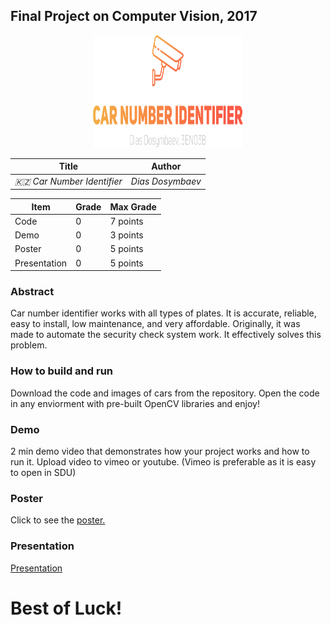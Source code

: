 ## Final Project on Computer Vision, 2017

<p align="center"><img src="img/projectlogo.png" width="240" height="180" /></p>


| Title                          | Author         |
| ------------------------------ | -------------- |
| _🇰🇿 Car Number Identifier_ | _Dias Dosymbaev_ |



| Item          | Grade | Max Grade  |
| ------------- | ----- | ---------- |
| Code          | 0     | 7 points   |
| Demo          | 0     | 3 points   |
| Poster        | 0     | 5 points   |
| Presentation  | 0     | 5 points   |

### Abstract
Car number identifier works with all types of plates. It is accurate, reliable, easy to install, low maintenance, and very affordable. Originally, it was made to automate the security check system work. It effectively solves this problem.

### How to build and run
Download the code and images of cars from the repository. Open the code in any enviorment with pre-built OpenCV libraries and enjoy!

### Demo
2 min demo video that demonstrates how your project works and how to run it. Upload video to vimeo or youtube. (Vimeo is preferable as it is easy to open in SDU)

### Poster
Click to see the [poster.](pdf/CarNumberIdentifier.pdf)

### Presentation

[Presentation](pdf/presentation.pdf)

# Best of Luck!
